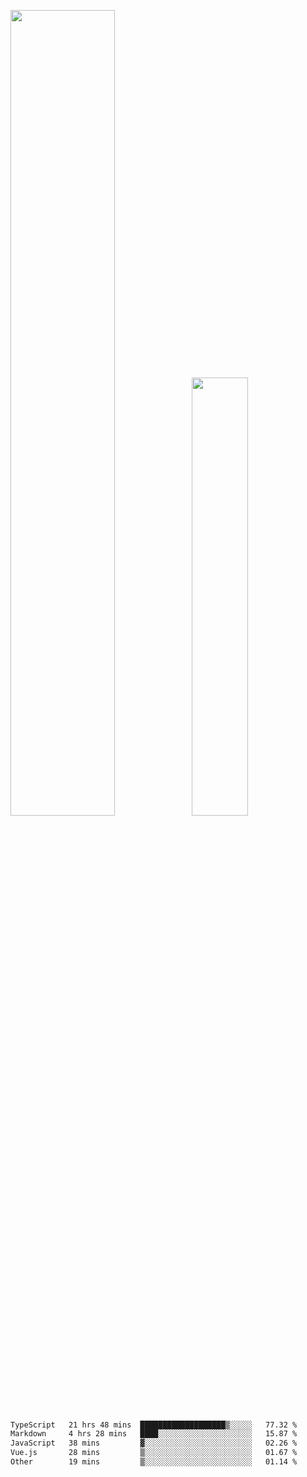 <img align="" width="57.5%" src="https://github-readme-stats.vercel.app/api?username=Dream4ever&hide_title=true&hide_border=true&count_private=true&show_icons=true&include_all_commits=true&line_height=21" /><img align="" width="42.4%" src="https://github-readme-stats.vercel.app/api/top-langs/?username=Dream4ever&hide_title=true&count_private=true&show_icons=true&langs_count=6&hide_border=true&layout=compact" />

<!--START_SECTION:waka-->

```txt
TypeScript   21 hrs 48 mins  ███████████████████▒░░░░░   77.32 %
Markdown     4 hrs 28 mins   ████░░░░░░░░░░░░░░░░░░░░░   15.87 %
JavaScript   38 mins         ▓░░░░░░░░░░░░░░░░░░░░░░░░   02.26 %
Vue.js       28 mins         ▒░░░░░░░░░░░░░░░░░░░░░░░░   01.67 %
Other        19 mins         ▒░░░░░░░░░░░░░░░░░░░░░░░░   01.14 %
```

<!--END_SECTION:waka-->
